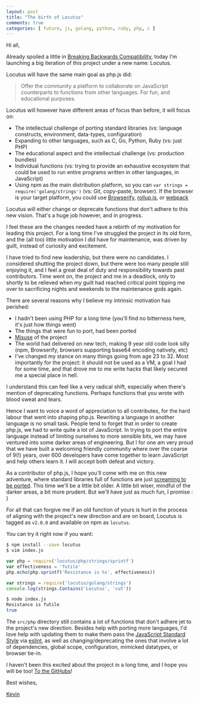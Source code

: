 ```yaml
---
layout: post
title: "The birth of Locutus"
comments: true
categories: [ future, js, golang, python, ruby, php, c ]
---
```


Hi all,

Already spoiled a little in [Breaking Backwards Compatibility](/blog/2016/04/20/breaking-bc/), today 
I'm launching a big iteration of this project under a new name: Locutus.

Locutus will have the same main goal as php.js did: 

> Offer the community a platform to collaborate on JavaScript counterparts 
to functions from other languages. For fun, and educational purposes.

Locutus will however have different areas of focus than before, it will focus on:

- The intellectual challenge of porting standard libraries (vs: language constructs, environment, data-types, configuration)
- Expanding to other languages, such as C, Go, Python, Ruby (vs: just PHP)
- The educational aspect and the intellectual challenge (vs: production bundles)
- Individual functions (vs: trying to provide an exhaustive ecosystem that could be used to run entire programs written in other languages, in JavaScript)
- Using npm as the main distribution platform, so you can `var strings = require('golang/strings')` (vs: Git, copy-paste, browser). If the browser is your target platform, you could use [Browserify](http://browserify.org/), [rollup.js](http://rollupjs.org/), or [webpack](https://webpack.github.io/)

Locutus will either change or deprecate functions that don't adhere to this new vision. That's a huge job however, and in progress.

I feel these are the changes needed have a rebirth of my motivation for leading this project. For a long time I've struggled the project in its old form, and the (all too) little motivation I did have for maintenance, was driven by guilt, instead of curiosity and excitement.

I have tried to find new leadership, but there were no candidates. I considered shutting the project down, but there were too many people still enjoying it, and I feel a great deal of duty and responsibility towards past contributors. Time went on, the project and me in a deadlock, only to shortly to be relieved when my guilt had reached critical point tipping me over to sacrificing nights and weekends to the maintenance gods again.

There are several reasons why I believe my intrinsic motivation has perished:

- I hadn't been using PHP for a long time (you'll find no bitterness here, it's just how things went)
- The things that were fun to port, had been ported
- [Misuse](https://github.com/kvz/locutus/issues/75) of the project
- The world had delivered on new tech, making 9 year old code look silly (npm, Browserify, browsers supporting base64 encoding natively, etc)
- I've changed my stance on many things going from age 23 to 32. Most importantly for the project: it should not be used as a VM, a goal I had for some time, and that drove me to me write hacks that likely secured me a special place in hell.

I understand this can feel like a very radical shift, especially when there's mention of deprecating functions. Perhaps functions that you wrote with blood sweat and tears. 

Hence I want to voice a word of appreciation to all contributes, for the hard labour that went into shaping php.js. Rewriting a language in another language is no small task. People tend to forget that in order to create php.js, we had to write quite a lot of JavaScript. In trying to port the entire language instead of limiting ourselves to more sensible bits, we may have ventured into some darker areas of engineering. But I for one am very proud that we have built a welcoming friendly community where over the coarse of 9(!) years, over 600 developers have come together to learn JavaScript and help others learn it. I will accept both defeat and victory.

As a contributor of php.js, I hope you'll come with me on this new adventure, where standard libraries full of functions are just [screaming to be ported](https://golang.org/pkg/strings/). This time we'll be a little bit older. A little bit wiser, mindful of the darker areas, a bit more prudent. But we'll have just as much fun, I promise : )

For all that can forgive me if an old function of yours is hurt in the process of aligning with the project's new direction and are on board, Locutus is tagged as `v2.0.0` and available on npm as `locutus`.

You can try it right now if you want:

```bash
$ npm install --save locutus
$ vim index.js
```

```javascript
var php = require('locutus/php/strings/sprintf')
var effectiveness = 'futile'
php.echo(php.sprintf('Resistance is %s', effectiveness))
```

```javascript
var strings = require('locutus/golang/strings')
console.log(strings.Contains('Locutus', 'cut'))
```

```bash
$ node index.js
Resistance is futile
true
```

The `src/php` directory still contains a lot of functions that don't adhere jet to the project's new direction. Besides help with porting more languages, I'd love help with updating them to make them pass the [JavaScript Standard Style](http://standardjs.com) via [eslint](http://eslint.org/), as well as changing/deprecating the ones that involve a lot of dependencies, global scope, configuration, mimicked datatypes, or browser tie-in.

I haven't been this excited about the project in a long time, and I hope you will be too! 
[To the GitHubs](https://github.com/kvz/locutus)!

Best wishes,

[Kevin](http://twitter.com/kvz)
